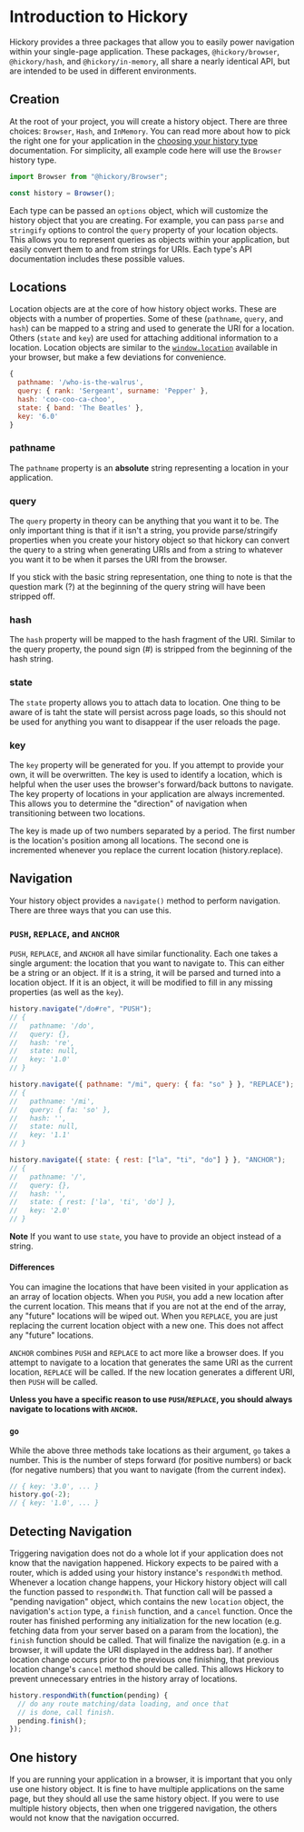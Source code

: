 # Introduction to Hickory

Hickory provides a three packages that allow you to easily power navigation within your single-page application. These packages, `@hickory/browser`, `@hickory/hash`, and `@hickory/in-memory`, all share a nearly identical API, but are intended to be used in different environments.

## Creation

At the root of your project, you will create a history object. There are three choices: `Browser`, `Hash`, and `InMemory`. You can read more about how to pick the right one for your application in the [choosing your history type](./choosing.md) documentation. For simplicity, all example code here will use the `Browser` history type.

```js
import Browser from "@hickory/Browser";

const history = Browser();
```

Each type can be passed an `options` object, which will customize the history object that you are creating. For example, you can pass `parse` and `stringify` options to control the `query` property of your location objects. This allows you to represent queries as objects within your application, but easily convert them to and from strings for URIs. Each type's API documentation includes these possible values.

## Locations

Location objects are at the core of how history object works. These are objects with a number of properties. Some of these (`pathname`, `query`, and `hash`) can be mapped to a string and used to generate the URI for a location. Others (`state` and `key`) are used for attaching additional information to a location. Location objects are similar to the [`window.location`](https://developer.mozilla.org/en-US/docs/Web/API/Window/location) available in your browser, but make a few deviations for convenience.

```js
{
  pathname: '/who-is-the-walrus',
  query: { rank: 'Sergeant', surname: 'Pepper' },
  hash: 'coo-coo-ca-choo',
  state: { band: 'The Beatles' },
  key: '6.0'
}
```

### pathname

The `pathname` property is an **absolute** string representing a location in your application.

### query

The `query` property in theory can be anything that you want it to be. The only important thing is that if it isn't a string, you provide parse/stringify properties when you create your history object so that hickory can convert the query to a string when generating URIs and from a string to whatever you want it to be when it parses the URI from the browser.

If you stick with the basic string representation, one thing to note is that the question mark (?) at the beginning of the query string will have been stripped off.

### hash

The `hash` property will be mapped to the hash fragment of the URI. Similar to the query property, the pound sign (#) is stripped from the beginning of the hash string.

### state

The `state` property allows you to attach data to location. One thing to be aware of is taht the state will persist across page loads, so this should not be used for anything you want to disappear if the user reloads the page.

### key

The `key` property will be generated for you. If you attempt to provide your own, it will be overwritten. The key is used to identify a location, which is helpful when the user uses the browser's forward/back buttons to navigate. The key property of locations in your application are always incremented. This allows you to determine the "direction" of navigation when transitioning between two locations.

The key is made up of two numbers separated by a period. The first number is the location's position among all locations. The second one is incremented whenever you replace the current location (history.replace).

## Navigation

Your history object provides a `navigate()` method to perform navigation. There are three ways that you can use this.

### `PUSH`, `REPLACE`, and `ANCHOR`

`PUSH`, `REPLACE`, and `ANCHOR` all have similar functionality. Each one takes a single argument: the location that you want to navigate to. This can either be a string or an object. If it is a string, it will be parsed and turned into a location object. If it is an object, it will be modified to fill in any missing properties (as well as the `key`).

```js
history.navigate("/do#re", "PUSH");
// {
//   pathname: '/do',
//   query: {},
//   hash: 're',
//   state: null,
//   key: '1.0'
// }

history.navigate({ pathname: "/mi", query: { fa: "so" } }, "REPLACE");
// {
//   pathname: '/mi',
//   query: { fa: 'so' },
//   hash: '',
//   state: null,
//   key: '1.1'
// }

history.navigate({ state: { rest: ["la", "ti", "do"] } }, "ANCHOR");
// {
//   pathname: '/',
//   query: {},
//   hash: '',
//   state: { rest: ['la', 'ti', 'do'] },
//   key: '2.0'
// }
```

**Note** If you want to use `state`, you have to provide an object instead of a string.

#### Differences

You can imagine the locations that have been visited in your application as an array of location objects. When you `PUSH`, you add a new location after the current location. This means that if you are not at the end of the array, any "future" locations will be wiped out. When you `REPLACE`, you are just replacing the current location object with a new one. This does not affect any "future" locations.

`ANCHOR` combines `PUSH` and `REPLACE` to act more like a browser does. If you attempt to navigate to a location that generates the same URI as the current location, `REPLACE` will be called. If the new location generates a different URI, then `PUSH` will be called.

**Unless you have a specific reason to use `PUSH`/`REPLACE`, you should always navigate to locations with `ANCHOR`.**

### `go`

While the above three methods take locations as their argument, `go` takes a number. This is the number of steps forward (for positive numbers) or back (for negative numbers) that you want to navigate (from the current index).

```js
// { key: '3.0', ... }
history.go(-2);
// { key: '1.0', ... }
```

## Detecting Navigation

Triggering navigation does not do a whole lot if your application does not know that the navigation happened. Hickory expects to be paired with a router, which is added using your history instance's `respondWith` method. Whenever a location change happens, your Hickory history object will call the function passed to `respondWith`. That function call will be passed a "pending navigation" object, which contains the new `location` object, the navigation's `action` type, a `finish` function, and a `cancel` function. Once the router has finished performing any initialization for the new location (e.g. fetching data from your server based on a param from the location), the `finish` function should be called. That will finalize the navigation (e.g. in a browser, it will update the URI displayed in the address bar). If another location change occurs prior to the previous one finishing, that previous location change's `cancel` method should be called. This allows Hickory to prevent unnecessary entries in the history array of locations.

```js
history.respondWith(function(pending) {
  // do any route matching/data loading, and once that
  // is done, call finish.
  pending.finish();
});
```

## One history

If you are running your application in a browser, it is important that you only use one history object. It is fine to have multiple applications on the same page, but they should all use the same history object. If you were to use multiple history objects, then when one triggered navigation, the others would not know that the navigation occurred.
